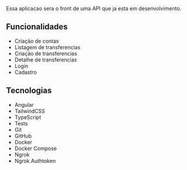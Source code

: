 Essa aplicacao sera o front de uma API que ja esta em desenvolvimento.

## Funcionalidades

- Criação de contas
- Listagem de transferencias
- Criação de transferencias
- Detalhe de transferencias
- Login
- Cadastro

## Tecnologias

- Angular
- TailwindCSS
- TypeScript
- Tests
- Git
- GitHub
- Docker
- Docker Compose
- Ngrok
- Ngrok Authtoken

